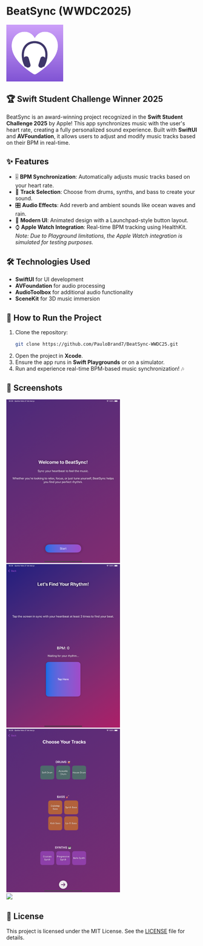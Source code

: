 # BeatSync (WWDC2025) 
<img src="assets/logo.png" alt="BeatSync Logo" width="150"/>

## 🏆 Swift Student Challenge Winner 2025
BeatSync is an award-winning project recognized in the **Swift Student Challenge 2025** by Apple! This app synchronizes music with the user's heart rate, creating a fully personalized sound experience. Built with **SwiftUI** and **AVFoundation**, it allows users to adjust and modify music tracks based on their BPM in real-time.

## ✨ Features
- 🎚️ **BPM Synchronization**: Automatically adjusts music tracks based on your heart rate.
- 🎵 **Track Selection**: Choose from drums, synths, and bass to create your sound.
- 🎛️ **Audio Effects**: Add reverb and ambient sounds like ocean waves and rain.
- 🎨 **Modern UI**: Animated design with a Launchpad-style button layout.
- ⌚ **Apple Watch Integration**: Real-time BPM tracking using HealthKit. *Note: Due to Playground limitations, the Apple Watch integration is simulated for testing purposes.*

## 🛠️ Technologies Used
- **SwiftUI** for UI development
- **AVFoundation** for audio processing
- **AudioToolbox** for additional audio functionality
- **SceneKit** for 3D music immersion

## 🚀 How to Run the Project
1. Clone the repository:
   ```bash
   git clone https://github.com/PauloBrand7/BeatSync-WWDC25.git
   ```
2. Open the project in **Xcode**.
3. Ensure the app runs in **Swift Playgrounds** or on a simulator.
4. Run and experience real-time BPM-based music synchronization! 🎶

## 📸 Screenshots
<div>
  <img src="assets/start_screenshot.png" width="300" style="display: inline-block; margin-right: 10px;"/>
  <img src="assets/heartrate_screenshot.png" width="300" style="display: inline-block; margin-right: 10px;"/>
  <img src="assets/launchpad_screenshot.png" width="300" style="display: inline-block; margin-right: 10px;"/>
  <img src="assets/player_screenshot.png" width="300" style="display: inline-block;"/>
</div>

## 📜 License
This project is licensed under the MIT License. See the [LICENSE](LICENSE) file for details.
